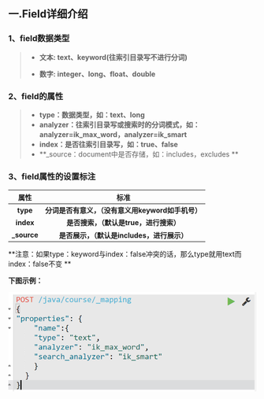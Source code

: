 ## 一.Field详细介绍

### 1、field数据类型

> - **文本:	text、keyword(往索引目录写不进行分词)**
>
>- **数字:	integer、long、float、double**

### 2、field的属性

> - **type：数据类型，如：text、long**
>- **analyzer：往索引目录写或搜索时的分词模式，如：analyzer=ik_max_word，analyzer=ik_smart**
>- **index：是否往索引目录写，如：true、false**
>- **_source：document中是否存储，如：includes，excludes **

### 3、field属性的设置标注

|    属性     |                       标准                        |
| :---------: | :-----------------------------------------------: |
|  **type**   | **分词是否有意义，（没有意义用keyword如手机号）** |
|  **index**  |      **是否搜索，（默认是true，进行搜索）**       |
| **_source** |    **是否展示，（默认是includes，进行展示）**     |

**注意：如果type：keyword与index：false冲突的话，那么type就用text而index：false不变 **

**下图示例：**

![1661740836049](img/1661740836049.png)

